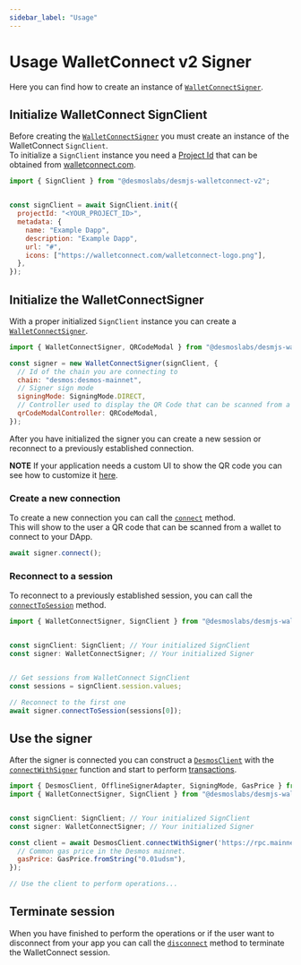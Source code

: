 ```yaml
---
sidebar_label: "Usage"
---
```


# Usage WalletConnect v2 Signer

Here you can find how to create an instance of 
[`WalletConnectSigner`](docs/api/classes/desmoslabs_desmjs_walletconnect.WalletConnectSigner.md).

## Initialize WalletConnect SignClient

Before creating the [`WalletConnectSigner`](docs/api/classes/desmoslabs_desmjs_walletconnect.WalletConnectSigner.md)
you must create an instance of the WalletConnect `SignClient`.  
To initialize a `SignClient` instance you need a [Project Id](https://docs.walletconnect.com/2.0/cloud/relay) that 
can be obtained from [walletconnect.com](https://walletconnect.com).

```js
import { SignClient } from "@desmoslabs/desmjs-walletconnect-v2";


const signClient = await SignClient.init({
  projectId: "<YOUR_PROJECT_ID>",
  metadata: {
    name: "Example Dapp",
    description: "Example Dapp",
    url: "#",
    icons: ["https://walletconnect.com/walletconnect-logo.png"],
  },
});
```

## Initialize the WalletConnectSigner

With a proper initialized `SignClient` instance you can create a 
[`WalletConnectSigner`](docs/api/classes/desmoslabs_desmjs_walletconnect_v2.WalletConnectSigner.md).

```js
import { WalletConnectSigner, QRCodeModal } from "@desmoslabs/desmjs-walletconnect-v2";

const signer = new WalletConnectSigner(signClient, {
  // Id of the chain you are connecting to
  chain: "desmos:desmos-mainnet",
  // Signer sign mode
  signingMode: SigningMode.DIRECT,
  // Controller used to display the QR Code that can be scanned from a wallet 
  qrCodeModalController: QRCodeModal,
});
```

After you have initialized the signer you can create a new session or reconnect to a previously established
connection.

**NOTE** If your application needs a custom UI to show the QR code you can see how to customize it 
[here](03-customize-qr-modal.md).

### Create a new connection

To create a new connection you can call the 
[`connect`](docs/api/classes/desmoslabs_desmjs_walletconnect_v2.WalletConnectSigner.md#connect) method.  
This will show to the user a QR code that can be scanned from a wallet to connect to your DApp.

```js
await signer.connect();
```

### Reconnect to a session

To reconnect to a previously established session, you can call the 
[`connectToSession`](docs/api/classes/desmoslabs_desmjs_walletconnect_v2.WalletConnectSigner.md#connecttosession)
method.

```js
import { WalletConnectSigner, SignClient } from "@desmoslabs/desmjs-walletconnect-v2";


const signClient: SignClient; // Your initialized SignClient
const signer: WalletConnectSigner; // Your initialized Signer


// Get sessions from WalletConnect SignClient
const sessions = signClient.session.values;

// Reconnect to the first one
await signer.connectToSession(sessions[0]);
```

## Use the signer

After the signer is connected you can construct a [`DesmosClient`](docs/api/classes/desmoslabs_desmjs.DesmosClient.md)
with the [`connectWithSigner`](docs/api/classes/desmoslabs_desmjs.DesmosClient.md#connectwithsigner) function and
start to perform [transactions](docs/02-desmjs/03-perform-transactions.md).

```js
import { DesmosClient, OfflineSignerAdapter, SigningMode, GasPrice } from "@desmoslabs/desmjs";
import { WalletConnectSigner, SignClient } from "@desmoslabs/desmjs-walletconnect-v2";


const signClient: SignClient; // Your initialized SignClient
const signer: WalletConnectSigner; // Your initialized Signer

const client = await DesmosClient.connectWithSigner('https://rpc.mainnet.desmos.network', signer, {
  // Common gas price in the Desmos mainnet.
  gasPrice: GasPrice.fromString("0.01udsm"),
});

// Use the client to perform operations...
```

## Terminate session

When you have finished to perform the operations or if the user want to disconnect from your app you can
call the [`disconnect`](docs/api/classes/desmoslabs_desmjs_walletconnect.WalletConnectSigner.md#disconnect)
method to terminate the WalletConnect session.
